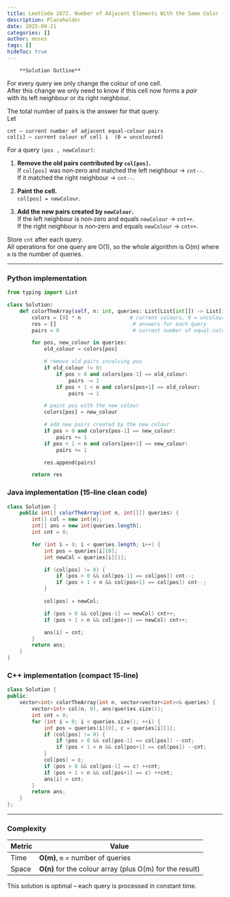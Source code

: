 ```yaml
---
title: LeetCode 2672. Number of Adjacent Elements With the Same Color - 
description: Placeholder
date: 2025-09-21
categories: []
author: moses
tags: []
hideToc: true
---
```

        **Solution Outline**

For every query we only change the colour of one cell.  
After this change we only need to know if this cell now forms a *pair*  
with its left neighbour or its right neighbour.

The total number of pairs is the answer for that query.  
Let  

```
cnt – current number of adjacent equal‑colour pairs
col[i] – current colour of cell i  (0 = uncoloured)
```

For a query `(pos , newColour)`:

1. **Remove the old pairs contributed by `col[pos]`.**  
   If `col[pos]` was non‑zero and matched the left neighbour → `cnt--`.  
   If it matched the right neighbour → `cnt--`.

2. **Paint the cell.**  
   `col[pos] = newColour`.

3. **Add the new pairs created by `newColour`.**  
   If the left neighbour is non‑zero and equals `newColour` → `cnt++`.  
   If the right neighbour is non‑zero and equals `newColour` → `cnt++`.

Store `cnt` after each query.  
All operations for one query are O(1), so the whole algorithm is O(m) where `m` is the number of queries.

---

### Python implementation

```python
from typing import List

class Solution:
    def colorTheArray(self, n: int, queries: List[List[int]]) -> List[int]:
        colors = [0] * n                # current colours, 0 = uncoloured
        res = []                         # answers for each query
        pairs = 0                        # current number of equal‑colour pairs

        for pos, new_colour in queries:
            old_colour = colors[pos]

            # remove old pairs involving pos
            if old_colour != 0:
                if pos > 0 and colors[pos-1] == old_colour:
                    pairs -= 1
                if pos + 1 < n and colors[pos+1] == old_colour:
                    pairs -= 1

            # paint pos with the new colour
            colors[pos] = new_colour

            # add new pairs created by the new colour
            if pos > 0 and colors[pos-1] == new_colour:
                pairs += 1
            if pos + 1 < n and colors[pos+1] == new_colour:
                pairs += 1

            res.append(pairs)

        return res
```

### Java implementation (15‑line clean code)

```java
class Solution {
    public int[] colorTheArray(int n, int[][] queries) {
        int[] col = new int[n];
        int[] ans = new int[queries.length];
        int cnt = 0;

        for (int i = 0; i < queries.length; i++) {
            int pos = queries[i][0];
            int newCol = queries[i][1];

            if (col[pos] != 0) {
                if (pos > 0 && col[pos-1] == col[pos]) cnt--;
                if (pos + 1 < n && col[pos+1] == col[pos]) cnt--;
            }

            col[pos] = newCol;

            if (pos > 0 && col[pos-1] == newCol) cnt++;
            if (pos + 1 < n && col[pos+1] == newCol) cnt++;

            ans[i] = cnt;
        }
        return ans;
    }
}
```

### C++ implementation (compact 15‑line)

```cpp
class Solution {
public:
    vector<int> colorTheArray(int n, vector<vector<int>>& queries) {
        vector<int> col(n, 0), ans(queries.size());
        int cnt = 0;
        for (int i = 0; i < queries.size(); ++i) {
            int pos = queries[i][0], c = queries[i][1];
            if (col[pos] != 0) {
                if (pos > 0 && col[pos-1] == col[pos]) --cnt;
                if (pos + 1 < n && col[pos+1] == col[pos]) --cnt;
            }
            col[pos] = c;
            if (pos > 0 && col[pos-1] == c) ++cnt;
            if (pos + 1 < n && col[pos+1] == c) ++cnt;
            ans[i] = cnt;
        }
        return ans;
    }
};
```

---

### Complexity

| Metric | Value |
|--------|-------|
| Time   | **O(m)**, `m` = number of queries |
| Space  | **O(n)** for the colour array (plus O(m) for the result) |

This solution is optimal – each query is processed in constant time.